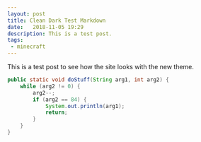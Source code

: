 ```yaml
---
layout: post
title: Clean Dark Test Markdown
date:   2018-11-05 19:29
description: This is a test post. 
tags:
 - minecraft
---
```


 This is a test post to see how the site looks with the new theme. 
 
 ```java
 public static void doStuff(String arg1, int arg2) {
     while (arg2 != 0) {
         arg2--;      
         if (arg2 == 84) {
             System.out.println(arg1);
             return;
         }
     }
 }
```

